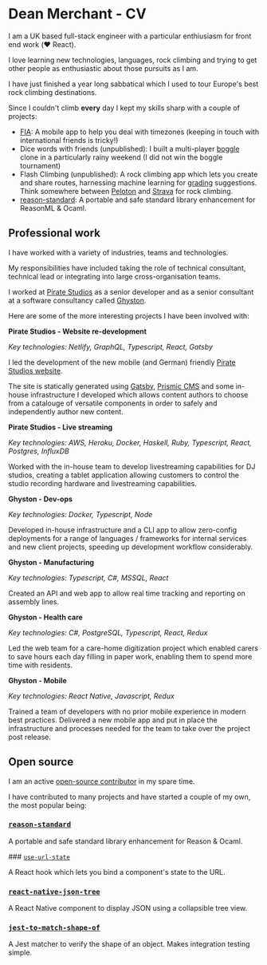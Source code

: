 # Dean Merchant - CV

I am a UK based full-stack engineer with a particular enthiusiasm for front end work (❤️ React).

I love learning new technologies, languages, rock climbing and trying to get other people as enthusiastic about those pursuits as I am.

I have just finished a year long sabbatical which I used to tour Europe's best rock climbing destinations.

Since I couldn't climb __every__ day I kept my skills sharp with a couple of projects:

- [FIA](https://figureit.app): A mobile app to help you deal with timezones (keeping in touch with international friends is tricky!)
- Dice words with friends (unpublished): I built a multi-player [boggle](https://en.wikipedia.org/wiki/Boggle) clone in a particularly rainy weekend (I did not win the boggle tournament)
- Flash Climbing (unpublished): A rock climbing app which lets you create and share routes, harnessing machine learning for [grading](https://en.wikipedia.org/wiki/Grade_(climbing)) suggestions. Think somewhere between [Peloton](https://www.onepeloton.co.uk) and [Strava](https://www.strava.com) for rock climbing.  
- [reason-standard](https://github.com/dean177/reason-standard): A portable and safe standard library enhancement for ReasonML & Ocaml. 

## Professional work

I have worked with a variety of industries, teams and technologies.

My responsibilities have included taking the role of technical consultant, technical lead or integrating into large cross-organisation teams.

I worked at [Pirate Studios](https://www.piratestudios.co/en-de) as a senior developer and as a senior consultant at a software consultancy called [Ghyston](https://www.ghyston.com).

Here are some of the more interesting projects I have been involved with:

**Pirate Studios - Website re-development**

_Key technologies: Netlify, GraphQL, Typescript, React, Gatsby_

I led the development of the new mobile (and German) friendly [Pirate Studios website](https://pirate.com/en/).

The site is statically generated using [Gatsby](https://www.gatsbyjs.org/), [Prismic CMS](https://prismic.io) and some in-house infrastructure I developed which allows content authors to choose from a catalouge of versatile components in order to safely and independently author new content.

**Pirate Studios - Live streaming**

_Key technologies: AWS, Heroku, Docker, Haskell, Ruby, Typescript, React, Postgres, InfluxDB_

Worked with the in-house team to develop livestreaming capabilities for DJ studios, creating a tablet application allowing 
customers to control the studio recording hardware and livestreaming capabilities.

**Ghyston - Dev-ops**

_Key technologies: Docker, Typescript, Node_

Developed in-house infrastructure and a CLI app to allow zero-config deployments for a range of languages / frameworks for internal services and new client projects, speeding up development workflow considerably.

**Ghyston - Manufacturing**

_Key technologies: Typescript, C#, MSSQL, React_

Created an API and web app to allow real time tracking and reporting on assembly lines.

**Ghyston - Health care**

_Key technologies: C#, PostgreSQL, Typescript, React, Redux_

Led the web team for a care-home digitization project which enabled carers to save hours each day filling in paper work, enabling them to spend more time with residents.

**Ghyston - Mobile**

_Key technologies: React Native, Javascript, Redux_

Trained a team of developers with no prior mobile experience in modern best practices. Delivered a new mobile app and put in place the infrastructure and processes needed for the team to take over the project post release.

## Open source

I am an active [open-source contributor](https://github.com/Dean177) in my spare time.

I have contributed to many projects and have started a couple of my own, the most popular being:

### [`reason-standard`](https://github.com/dean177/reason-standard)

A portable and safe standard library enhancement for Reason & Ocaml.

### [`use-url-state`](https://github.com/dean177/use-url-state)

A React hook which lets you bind a component's state to the URL.

### [`react-native-json-tree`](https://github.com/Dean177/react-native-json-tree)

A React Native component to display JSON using a collapsible tree view.

### [`jest-to-match-shape-of`](https://github.com/Dean177/jest-to-match-shape-of)

A Jest matcher to verify the shape of an object. Makes integration testing simple.
